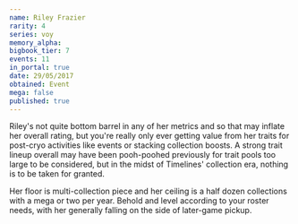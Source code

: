 ```yaml
---
name: Riley Frazier
rarity: 4
series: voy
memory_alpha:
bigbook_tier: 7
events: 11
in_portal: true
date: 29/05/2017
obtained: Event
mega: false
published: true
---
```


Riley's not quite bottom barrel in any of her metrics and so that may inflate her overall rating, but you're really only ever getting value from her traits for post-cryo activities like events or stacking collection boosts. A strong trait lineup overall may have been pooh-poohed previously for trait pools too large to be considered, but in the midst of Timelines' collection era, nothing is to be taken for granted.

Her floor is multi-collection piece and her ceiling is a half dozen collections with a mega or two per year. Behold and level according to your roster needs, with her generally falling on the side of later-game pickup.
